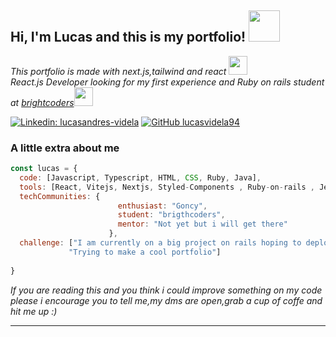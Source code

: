 <h2> Hi, I'm Lucas and this is my portfolio! <img src="https://media.giphy.com/media/nEZQWs1o1Zh9C/giphy.gif" width="50"></h2>
<p><em><a>This portfolio is made with next.js,tailwind and react </a><img src="https://media.giphy.com/media/HRjhC00AXR3H2/giphy.gif" width="30"></br>React.js Developer looking for my first experience and Ruby on rails student at <a href="https://www.thoughtworks.com">brightcoders</a><img src="https://media.giphy.com/media/OzhU5Yn4bTemY/giphy.gif" width="30"> 
</em></p>

[![Linkedin: lucasandres-videla](https://img.shields.io/badge/-lucasandresvidela-blue?style=flat-square&logo=Linkedin&logoColor=white&link=https://www.linkedin.com/in/lucasandres-videla/)](https://www.linkedin.com/in/lucasandres-videla/)
[![GitHub lucasvidela94](https://img.shields.io/github/followers/lucasvidela94?label=follow&style=social)](https://github.com/lucasvidela94)


### A little extra about me   

```javascript
const lucas = {
  code: [Javascript, Typescript, HTML, CSS, Ruby, Java],
  tools: [React, Vitejs, Nextjs, Styled-Components , Ruby-on-rails , Jest,],
  techCommunities: {
                        enthusiast: "Goncy",
                        student: "brigthcoders",
                        mentor: "Not yet but i will get there"
                      },
  challenge: ["I am currently on a big project on rails hoping to deploy it as soon as possible",
             "Trying to make a cool portfolio"]
            
}
```

<em> If you are reading this and you think i could improve something on my code please i encourage you to tell me,my dms are open,grab a cup of coffe and hit me up :)</em>

---
